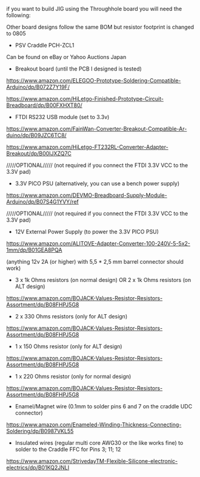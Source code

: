 if you want to build JIG using the Throughhole board you will need the following: 

Other board designs follow the same BOM but resistor footprint is changed to 0805

- PSV Craddle PCH-ZCL1

Can be found on eBay or Yahoo Auctions Japan

- Breakout board (until the PCB I designed is tested)

https://www.amazon.com/ELEGOO-Prototype-Soldering-Compatible-Arduino/dp/B072Z7Y19F/

https://www.amazon.com/HiLetgo-Finished-Prototype-Circuit-Breadboard/dp/B00FXHXT80/

- FTDI RS232 USB module (set to 3.3v)

https://www.amazon.com/FainWan-Converter-Breakout-Compatible-Ar-duino/dp/B09JZC6TC8/

https://www.amazon.com/HiLetgo-FT232RL-Converter-Adapter-Breakout/dp/B00IJXZQ7C

/////OPTIONAL///// (not required if you connect the FTDI 3.3V VCC to the 3.3V pad)

- 3.3V PICO PSU (alternatively, you can use a bench power supply)

https://www.amazon.com/DEVMO-Breadboard-Supply-Module-Arduino/dp/B07S4G1YVY/ref

/////OPTIONAL///// (not required if you connect the FTDI 3.3V VCC to the 3.3V pad)

- 12V External Power Supply (to power the 3.3V PICO PSU)

https://www.amazon.com/ALITOVE-Adapter-Converter-100-240V-5-5x2-1mm/dp/B01GEA8PQA

(anything 12v 2A (or higher) with 5,5 * 2,5 mm barrel connector should work) 

- 3 x 1k Ohms resistors (on normal design) OR 2 x 1k Ohms resistors (on ALT design)

https://www.amazon.com/BOJACK-Values-Resistor-Resistors-Assortment/dp/B08FHPJ5G8

- 2 x 330 Ohms resistors (only for ALT design)

https://www.amazon.com/BOJACK-Values-Resistor-Resistors-Assortment/dp/B08FHPJ5G8

- 1 x 150 Ohms resistor (only for ALT design)

https://www.amazon.com/BOJACK-Values-Resistor-Resistors-Assortment/dp/B08FHPJ5G8

- 1 x 220 Ohms resistor (only for normal design)

https://www.amazon.com/BOJACK-Values-Resistor-Resistors-Assortment/dp/B08FHPJ5G8

- Enamel/Magnet wire (0.1mm to solder pins 6 and 7 on the craddle UDC connector)

https://www.amazon.com/Enameled-Winding-Thickness-Connecting-Soldering/dp/B0987VKL55

- Insulated wires (regular multi core AWG30 or the like works fine) to solder to the Craddle FFC for Pins 3; 11; 12

https://www.amazon.com/StrivedayTM-Flexible-Silicone-electronic-electrics/dp/B01KQ2JNLI
